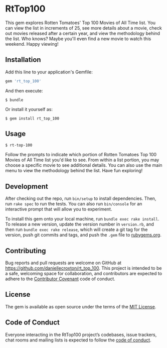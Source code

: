 # RtTop100

This gem explores Rotten Tomatoes' Top 100 Movies of All Time list. You can view the list in increments of 25, see more details about a movie, check out movies released after a certain year, and view the methodology behind the list. Who knows? Maybe you'll even find a new movie to watch this weekend. Happy viewing!

## Installation

Add this line to your application's Gemfile:

```ruby
gem 'rt_top_100'
```

And then execute:

    $ bundle

Or install it yourself as:

    $ gem install rt_top_100

## Usage

```$ rt-top-100```

Follow the prompts to indicate which portion of Rotten Tomatoes Top 100 Movies of All Time list you'd like to see. From within a list portion, you may choose a specific movie to see additional details. You can also use the main menu to view the methodology behind the list. Have fun exploring!

## Development

After checking out the repo, run `bin/setup` to install dependencies. Then, run `rake spec` to run the tests. You can also run `bin/console` for an interactive prompt that will allow you to experiment.

To install this gem onto your local machine, run `bundle exec rake install`. To release a new version, update the version number in `version.rb`, and then run `bundle exec rake release`, which will create a git tag for the version, push git commits and tags, and push the `.gem` file to [rubygems.org](https://rubygems.org).

## Contributing

Bug reports and pull requests are welcome on GitHub at https://github.com/daniellecroxton/rt_top_100. This project is intended to be a safe, welcoming space for collaboration, and contributors are expected to adhere to the [Contributor Covenant](http://contributor-covenant.org) code of conduct.

## License

The gem is available as open source under the terms of the [MIT License](http://opensource.org/licenses/MIT).

## Code of Conduct

Everyone interacting in the RtTop100 project’s codebases, issue trackers, chat rooms and mailing lists is expected to follow the [code of conduct](https://github.com/daniellecroxton/rt_top_100/blob/master/CODE_OF_CONDUCT.md).
